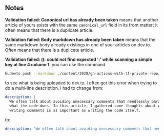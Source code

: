 
## Notes

**Validation failed: Canonical url has already been taken** means that
another article of yours exists with the same `canonical_url` field in its
front matter; it often means that there is a duplicate article.

**Validation failed: Body markdown has already been taken** means that the
same markdown body already existings in one of your articles on dev.to.
Often means that there is a duplicate article.

**Validation failed: (<unknown>): could not find expected ':' while scanning a simple key at line 4 column 1**: you can use the command

```sh
hudevto push --markdown ./content/2020/gh-actions-with-tf-private-repo/index.md
```

to see what is being uploaded to dev.to. I often got this error when trying
to do a multi-line description. I had to change from:

```yaml
description: |
  We often talk about avoiding unecessary comments that needlessly paraphrase
  what the code does. In this article, I gathered some thoughts about why
  writing comments is as important as writing the code itself.
```

to:

```yaml
description: "We often talk about avoiding unecessary comments that needlessly paraphrase what the code does. In this article, I gathered some thoughts about why writing comments is as important as writing the code itself."
```
